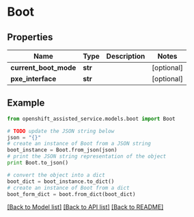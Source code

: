 # Boot


## Properties
Name | Type | Description | Notes
------------ | ------------- | ------------- | -------------
**current_boot_mode** | **str** |  | [optional] 
**pxe_interface** | **str** |  | [optional] 

## Example

```python
from openshift_assisted_service.models.boot import Boot

# TODO update the JSON string below
json = "{}"
# create an instance of Boot from a JSON string
boot_instance = Boot.from_json(json)
# print the JSON string representation of the object
print Boot.to_json()

# convert the object into a dict
boot_dict = boot_instance.to_dict()
# create an instance of Boot from a dict
boot_form_dict = boot.from_dict(boot_dict)
```
[[Back to Model list]](../README.md#documentation-for-models) [[Back to API list]](../README.md#documentation-for-api-endpoints) [[Back to README]](../README.md)



